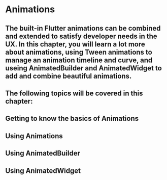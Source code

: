 # Animations

## The built-in Flutter animations can be combined and extended to satisfy developer needs in the UX. In this chapter, you will learn a lot more about animations, using Tween animations to manage an animation timeline and curve, and useing AnimatedBuilder and AnimatedWidget to add and combine beautiful animations.

## The following topics will be covered in this chapter:

## Getting to know the basics of Animations

## Using Animations

## Using AnimatedBuilder

## Using AnimatedWidget